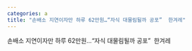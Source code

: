 ```yaml
---
categories: a
title: "손배소 지연이자만 하루 62만원…“자식 대물림될까 공포”  한겨레"
---
```

손배소 지연이자만 하루 62만원…“자식 대물림될까 공포”&nbsp;&nbsp;한겨레